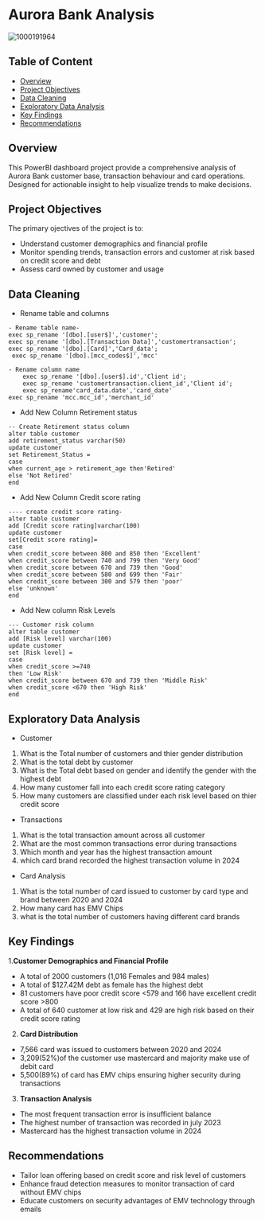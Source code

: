 # Aurora Bank Analysis 
![1000191964](https://github.com/user-attachments/assets/fe9e2d3d-9fc0-4e27-a5c3-79c35025b5f9)
## Table of Content
- [Overview](#overview)
- [Project Objectives](#project-objectives)
- [Data Cleaning](#data-cleaning)
- [Exploratory Data Analysis](#exploratory-data-analysis)
- [Key Findings](#key-findings)
- [Recommendations](#recommendations)

## Overview 
This PowerBI dashboard project provide a comprehensive analysis of Aurora Bank customer base, transaction behaviour and card operations. Designed for actionable insight to help visualize trends to make decisions.
## Project Objectives
The primary ojectives of the project is to:
- Understand customer demographics and financial profile
- Monitor spending trends, transaction errors and customer at risk based on credit score and debt
- Assess card owned by customer and usage

## Data Cleaning 
- Rename table and columns
```
- Rename table name-
exec sp_rename '[dbo].[user$]','customer';
exec sp_rename '[dbo].[Transaction Data]','customertransaction';
exec sp_rename '[dbo].[Card]','Card_data';
 exec sp_rename '[dbo].[mcc_codes$]','mcc'

- Rename column name
    exec sp_rename '[dbo].[user$].id','Client id';
	exec sp_rename 'customertransaction.client_id','Client id';
	exec sp_rename'card_data.date','card_date'
exec sp_rename 'mcc.mcc_id','merchant_id'
```
- Add New Column Retirement status 
```
-- Create Retirement status column
alter table customer
add retirement_status varchar(50)
update customer
set Retirement_Status =
case
when current_age > retirement_age then'Retired'
else 'Not Retired'
end
```
- Add New Column Credit score rating
```
---- create credit score rating-
alter table customer
add [Credit score rating]varchar(100)
update customer
set[Credit score rating]=
case
when credit_score between 800 and 850 then 'Excellent'
when credit_score between 740 and 799 then 'Very Good'
when credit_score between 670 and 739 then 'Good'
when credit_score between 580 and 699 then 'Fair'
when credit_score between 300 and 579 then 'poor'
else 'unknown'
end
```
- Add New column Risk Levels
```
--- Customer risk column
alter table customer
add [Risk level] varchar(100)
update customer
set [Risk level] =
case 
when credit_score >=740 
then 'Low Risk'
when credit_score between 670 and 739 then 'Middle Risk'
when credit_score <670 then 'High Risk'
end
```
## Exploratory Data Analysis 
- Customer
1. What is the Total number of customers and thier gender distribution
2. What is the total debt by customer
3. What is the Total debt based on gender and identify the gender with the highest debt
4. How many customer fall into each credit score rating category 
5. How many customers are classified under each risk level based on thier credit score

- Transactions
1. What is the total transaction amount across all customer
2. What are the most common transactions error during transactions
3. Which month and year has the highest transaction amount
4. which card brand recorded the highest transaction volume in 2024

- Card Analysis
1. What is the total number of card issued to customer by card type and brand between 2020 and 2024
2. How many card has EMV Chips
3. what is the total number of customers having different card brands

 ## Key Findings
1.**Customer Demographics and Financial Profile**
- A total of 2000 customers (1,016 Females and 984 males)
- A total of $127.42M debt as female has the highest debt
- 81 customers have poor credit score <579 and 166 have excellent credit score >800
- A total of 640 customer at low risk and 429 are high risk based on their credit score rating 

2. **Card Distribution**
- 7,566 card was issued to customers between 2020 and 2024
- 3,209(52%)of the customer use mastercard and majority make use of debit card
- 5,500(89%) of card has EMV chips ensuring higher security during transactions

3. **Transaction Analysis**
- The most frequent transaction error is insufficient balance
- The highest number of transaction was recorded in july 2023
- Mastercard has the highest transaction volume  in 2024

## Recommendations
- Tailor loan offering based on credit score and risk level of customers
- Enhance fraud detection measures to monitor transaction of card without EMV chips
- Educate customers on security advantages of EMV technology through emails
  
